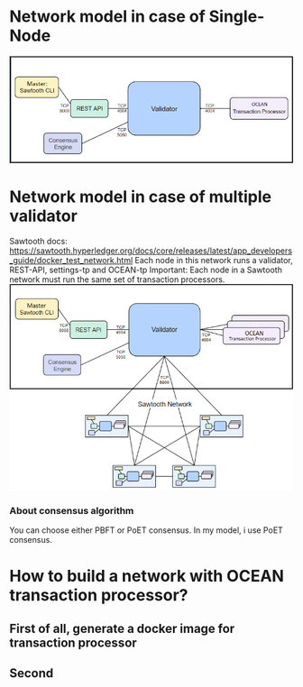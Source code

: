 # Network model in case of Single-Node

![init-project](./images/single-node.png)

# Network model in case of multiple validator
Sawtooth docs: https://sawtooth.hyperledger.org/docs/core/releases/latest/app_developers_guide/docker_test_network.html
Each node in this network runs a validator, REST-API, settings-tp and OCEAN-tp
Important: Each node in a Sawtooth network must run the same set of transaction processors.
![init-project](./images/multi-validator.png)
### About consensus algorithm
You can choose either PBFT or PoET consensus.
In my model, i use PoET consensus.

# How to build a network with OCEAN transaction processor?
## First of all, generate a docker image for transaction processor

## Second 